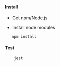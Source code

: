 #### Install

* Get npm/Node.js

* Install node modules
```
   npm install
```
#### Test
```
    jest
```